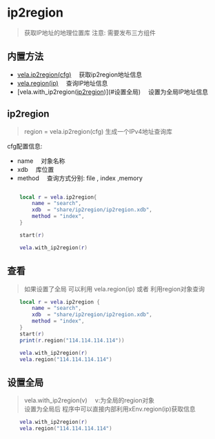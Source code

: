 # ip2region
>  获取IP地址的地理位置库 注意: 需要发布三方组件

## 内置方法
- [vela.ip2region(cfg)](#ip2region) &emsp;获取ip2region地址信息
- [vela.region(ip)](#查看) &emsp;查询IP地址信息
- [vela.with_ip2region([ip2region](#ip2region))](#设置全局) &emsp;设置为全局IP地址信息


## ip2region
> region = vela.ip2region(cfg)  生成一个IPv4地址查询库 <br />
 
cfg配置信息:
- name &emsp;对象名称
- xdb &emsp;库位置
- method &emsp;查询方式分别: file , index ,memory

```lua

    local r = vela.ip2region{
        name = "search",
        xdb  = "share/ip2region/ip2region.xdb",
        method = "index",
    }

    start(r)

    vela.with_ip2region(r)
```

## 查看
> 如果设置了全局 可以利用 vela.region(ip) 或者 利用region对象查询
```lua
    local r = vela.ip2region {
        name = "search",
        xdb  = "share/ip2region/ip2region.xdb",
        method = "index",
    } 
    start(r) 
    print(r.region("114.114.114.114"))

    vela.with_ip2region(r)
    vela.region("114.114.114.114")
```

## 设置全局
> vela.with_ip2region(v) &emsp;v:为全局的region对象 <br />
> 设置为全局后 程序中可以直接内部利用xEnv.region(ip)获取信息

```lua
    vela.with_ip2region(r)
    vela.region("114.114.114.114")
```
